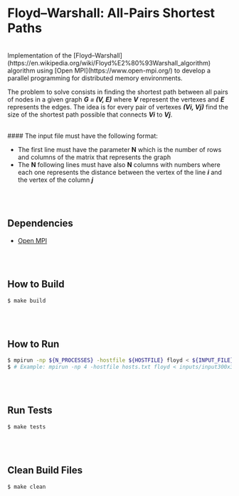 # Floyd–Warshall: All-Pairs Shortest Paths

<br>
Implementation of the [Floyd–Warshall](https://en.wikipedia.org/wiki/Floyd%E2%80%93Warshall_algorithm) algorithm using [Open MPI](https://www.open-mpi.org/) to develop a parallel programming for distributed memory environments.

The problem to solve consists in finding the shortest path between all pairs of nodes in a given graph ***G = (V, E)*** where ***V*** represent the vertexes and ***E*** represents the edges. The idea is for every pair of vertexes ***(Vi, Vj)*** find the size of the shortest path possible that connects ***Vi*** to ***Vj***.

<br>
#### The input file must have the following format:

* The first line must have the parameter **N** which is the number of rows and columns of the matrix that represents the graph
* The **N** following lines must have also **N** columns with numbers where each one represents the distance between the vertex of the line ***i*** and the vertex of the column ***j***


<br><br>
## Dependencies
- [Open MPI](https://www.open-mpi.org/software/ompi/v2.0/)


<br><br>
## How to Build
```bash
$ make build
```


<br><br/>
## How to Run
```bash
$ mpirun -np ${N_PROCESSES} -hostfile ${HOSTFILE} floyd < ${INPUT_FILE}
$ # Example: mpirun -np 4 -hostfile hosts.txt floyd < inputs/input300x300.txt
```

<br><br>
## Run Tests
```bash
$ make tests
```


<br><br>
## Clean Build Files
```bash
$ make clean
```
